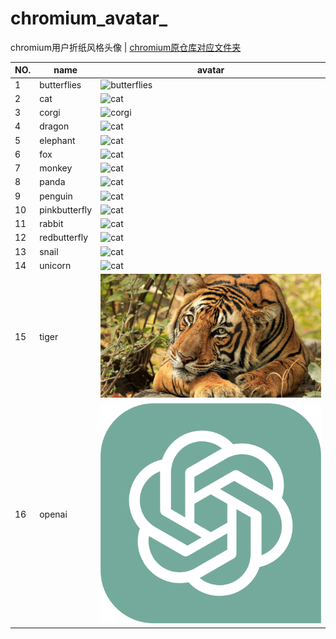 # chromium_avatar_
chromium用户折纸风格头像 | [chromium原仓库对应文件夹](https://github.com/chromium/chromium/tree/7797b8c8b6a322bb820452b554279e8c24a6982b/ui/chromeos/resources/default_200_percent/default_user_images/origami)

| NO. | name | avatar |
|-----|-----|---------|
| 1 | butterflies | ![butterflies](./avatar/avatar_butterflies.png) |
| 2 | cat | ![cat](./avatar/avatar_cat.png) |
| 3 | corgi | ![corgi](./avatar/avatar_corgi.png) |
| 4 | dragon | ![cat](./avatar/avatar_dragon.png) |
| 5 | elephant | ![cat](./avatar/avatar_elephant.png) |
| 6 | fox | ![cat](./avatar/avatar_fox.png) |
| 7 | monkey | ![cat](./avatar/avatar_monkey.png) |
| 8 | panda | ![cat](./avatar/avatar_panda.png) |
| 9 | penguin | ![cat](./avatar/avatar_penguin.png) |
| 10 | pinkbutterfly | ![cat](./avatar/avatar_pinkbutterfly.png) |
| 11 | rabbit | ![cat](./avatar/avatar_rabbit.png) |
| 12 | redbutterfly | ![cat](./avatar/avatar_redbutterfly.png) |
| 13 | snail | ![cat](./avatar/avatar_snail.png) |
| 14 | unicorn | ![cat](./avatar/avatar_unicorn.png) |
| 15 | tiger | ![cat](./avatar/prettyboy.jpg) |
| 16 | openai | ![gpt](./avatar/openai.svg) |
